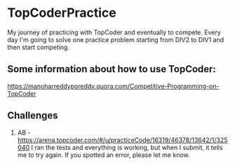# TopCoderPractice
My journey of practicing with TopCoder and eventually to compete.
Every day I'm going to solve one practice problem starting from DIV2 to DIV1 and then start competing.

## Some information about how to use TopCoder:
https://manoharreddyporeddy.quora.com/Competitive-Programming-on-TopCoder


## Challenges

1. AB - https://arena.topcoder.com/#/u/practiceCode/16319/46378/13642/1/325040
I ran the tests and everything is working, but when I submit, it tells me to try again.
If you spotted an error, please let me know.
